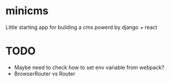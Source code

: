 # minicms
Little starting app for building a cms powerd by django + react

# TODO
- Maybe need to check how to set env variable from webpack?
- BrowserRouter vs Router
